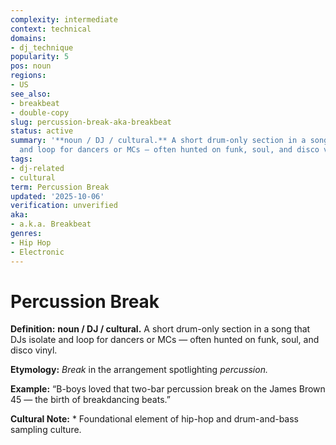 ```yaml
---
complexity: intermediate
context: technical
domains:
- dj_technique
popularity: 5
pos: noun
regions:
- US
see_also:
- breakbeat
- double-copy
slug: percussion-break-aka-breakbeat
status: active
summary: '**noun / DJ / cultural.** A short drum-only section in a song that DJs isolate
  and loop for dancers or MCs — often hunted on funk, soul, and disco vinyl.'
tags:
- dj-related
- cultural
term: Percussion Break
updated: '2025-10-06'
verification: unverified
aka:
- a.k.a. Breakbeat
genres:
- Hip Hop
- Electronic
---
```


# Percussion Break

**Definition:** **noun / DJ / cultural.** A short drum-only section in a song that DJs isolate and loop for dancers or MCs — often hunted on funk, soul, and disco vinyl.

**Etymology:** *Break* in the arrangement spotlighting *percussion.*

**Example:** “B-boys loved that two-bar percussion break on the James Brown 45 — the birth of breakdancing beats.”

**Cultural Note:** * Foundational element of hip-hop and drum-and-bass sampling culture.

